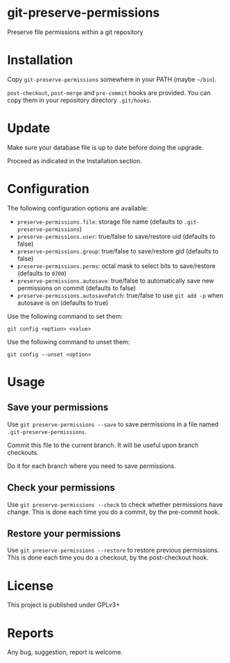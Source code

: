 git-preserve-permissions
========================

Preserve file permissions within a git repository

Installation
============

Copy `git-preserve-permissions` somewhere in your PATH (maybe `~/bin`).

`post-checkout`, `post-merge` and `pre-commit` hooks are provided. You can copy them in your repository directory `.git/hooks`.

Update
======

Make sure your database file is up to date before doing the upgrade.

Proceed as indicated in the Installation section.

Configuration
=============

The following configuration options are available:

 - `preserve-permissions.file`: storage file name (defaults to `.git-preserve-permissions`)
 - `preserve-permissions.user`: true/false to save/restore uid (defaults to false)
 - `preserve-permissions.group`: true/false to save/restore gid (defaults to false)
 - `preserve-permissions.perms`: octal mask to select bits to save/restore (defaults to `0700`)
 - `preserve-permissions.autosave`: true/false to automatically save new permissions on commit (defaults to false)
 - `preserve-permissions.autosavePatch`: true/false to use `git add -p` when autosave is on (defaults to true)

Use the following command to set them:

    git config <option> <value>

Use the following command to unset them:

    git config --unset <option>

Usage
=====

Save your permissions
---------------------
Use `git preserve-permissions --save` to save permissions in a file named `.git-preserve-permissions`.

Commit this file to the current branch. It will be useful upon branch checkouts.

Do it for each branch where you need to save permissions.

Check your permissions
----------------------
Use `git preserve-permissions --check` to check whether permissions have change. This is done each time you do a commit, by the pre-commit hook.

Restore your permissions
------------------------
Use `git preserve-permissions --restore` to restore previous permissions. This is done each time you do a checkout, by the post-checkout hook.

License
=======

This project is published under GPLv3+

Reports
=======

Any bug, suggestion, report is welcome.
